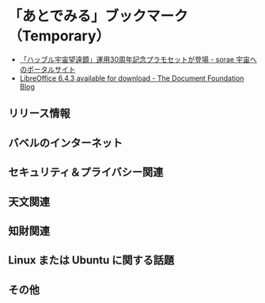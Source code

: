 # 「あとでみる」ブックマーク（Temporary）

- [「ハッブル宇宙望遠鏡」運用30周年記念プラモセットが登場 - sorae 宇宙へのポータルサイト](https://sorae.info/gadget/20200404-hst30th.html)
- [LibreOffice 6.4.3 available for download - The Document Foundation Blog](https://blog.documentfoundation.org/blog/2020/04/16/libreoffice-6-4-3/)

## リリース情報


## バベルのインターネット


## セキュリティ＆プライバシー関連


## 天文関連


## 知財関連


## Linux または Ubuntu に関する話題


## その他


<!-- eof -->
